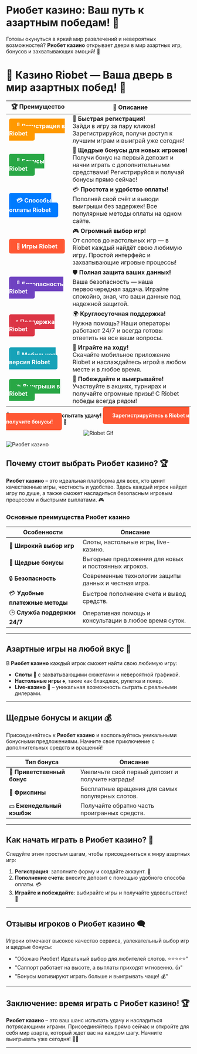 # **Риобет казино: Ваш путь к азартным победам! 🎰**

Готовы окунуться в яркий мир развлечений и невероятных возможностей? **Риобет казино** открывает двери в мир азартных игр, бонусов и захватывающих эмоций! 🌟

# 🎲 **Казино Riobet — Ваша дверь в мир азартных побед!** 🎰

| 🏆 **Преимущество** | 🌟 **Описание** |
|--------------------|-----------------|
| <a href="https://brandplay.link/7xBLTPyj" style="background-color: #ff9900; color: white; padding: 10px 20px; border-radius: 5px; text-decoration: none; font-weight: bold;">🎉 Регистрация в Riobet</a> | 🚀 **Быстрая регистрация!** <br> Зайди в игру за пару кликов! Зарегистрируйся, получи доступ к лучшим играм и выиграй уже сегодня! |
| <a href="https://brandplay.link/7xBLTPyj" style="background-color: #28a745; color: white; padding: 10px 20px; border-radius: 5px; text-decoration: none; font-weight: bold;">🎁 Бонусы Riobet</a> | 🎉 **Щедрые бонусы для новых игроков!** <br> Получи бонус на первый депозит и начни играть с дополнительными средствами! Регистрируйся и получай бонусы прямо сейчас! |
| <a href="https://brandplay.link/7xBLTPyj" style="background-color: #007bff; color: white; padding: 10px 20px; border-radius: 5px; text-decoration: none; font-weight: bold;">💳 Способы оплаты Riobet</a> | 💳 **Простота и удобство оплаты!** <br> Пополняй свой счёт и выводи выигрыши без задержек! Все популярные методы оплаты на одном сайте. |
| <a href="https://brandplay.link/7xBLTPyj" style="background-color: #ff5733; color: white; padding: 10px 20px; border-radius: 5px; text-decoration: none; font-weight: bold;">🎰 Игры Riobet</a> | 🎮 **Огромный выбор игр!** <br> От слотов до настольных игр — в Riobet каждый найдёт свою любимую игру. Простой интерфейс и захватывающие игровые процессы! |
| <a href="https://brandplay.link/7xBLTPyj" style="background-color: #6f42c1; color: white; padding: 10px 20px; border-radius: 5px; text-decoration: none; font-weight: bold;">🔐 Безопасность Riobet</a> | 🛡️ **Полная защита ваших данных!** <br> Ваша безопасность — наша первоочередная задача. Играйте спокойно, зная, что ваши данные под надежной защитой. |
| <a href="https://brandplay.link/7xBLTPyj" style="background-color: #dc3545; color: white; padding: 10px 20px; border-radius: 5px; text-decoration: none; font-weight: bold;">📞 Поддержка Riobet</a> | 🌍 **Круглосуточная поддержка!** <br> Нужна помощь? Наши операторы работают 24/7 и всегда готовы ответить на все ваши вопросы. |
| <a href="https://brandplay.link/7xBLTPyj" style="background-color: #17a2b8; color: white; padding: 10px 20px; border-radius: 5px; text-decoration: none; font-weight: bold;">📱 Мобильная версия Riobet</a> | 📱 **Играйте на ходу!** <br> Скачайте мобильное приложение Riobet и наслаждайтесь игрой в любом месте и в любое время. |
| <a href="https://brandplay.link/7xBLTPyj" style="background-color: #28a745; color: white; padding: 10px 20px; border-radius: 5px; text-decoration: none; font-weight: bold;">💥 Выигрыши в Riobet</a> | 🤑 **Побеждайте и выигрывайте!** <br> Участвуйте в акциях, турнирах и получайте огромные призы! С Riobet победы всегда рядом! |

🎉 **Не упустите шанс испытать удачу!** <a href="https://brandplay.link/7xBLTPyj" style="background-color: #ff5733; color: white; padding: 15px 25px; border-radius: 5px; text-decoration: none; font-weight: bold;">Зарегистрируйтесь в Riobet и получите бонусы!</a> 🌟

<p align="center">
  <img src="https://i.pinimg.com/originals/1d/b3/25/1db325483acbe642c6d4e6fdd73a4988.gif" alt="Riobet Gif">
</p>


![Риобет казино](https://www.bragazeta.ru/wp-content/uploads/2023/06/riobet1.webp)

## **Почему стоит выбрать Риобет казино? 🏆**

**Риобет казино** – это идеальная платформа для всех, кто ценит качественные игры, честность и удобство. Здесь каждый игрок найдет игру по душе, а также сможет насладиться безопасным игровым процессом и быстрыми выплатами. 🎮

### **Основные преимущества Риобет казино**

| **Особенности**                  | **Описание**                                                              |
|-----------------------------------|---------------------------------------------------------------------------|
| 🎰 **Широкий выбор игр**          | Слоты, настольные игры, live-казино.                                      |
| 💎 **Щедрые бонусы**              | Выгодные предложения для новых и постоянных игроков.                      |
| 🔒 **Безопасность**               | Современные технологии защиты данных и честная игра.                      |
| 💳 **Удобные платежные методы**   | Быстрое пополнение счета и вывод средств.                                 |
| 🕒 **Служба поддержки 24/7**      | Оперативная помощь и консультации в любое время суток.                    |

---

## **Азартные игры на любой вкус 🎲**

В **Риобет казино** каждый игрок сможет найти свою любимую игру:

- **Слоты** 🎰 с захватывающими сюжетами и невероятной графикой.  
- **Настольные игры** ♠️, такие как блэкджек, рулетка и покер.  
- **Live-казино** 🎥 – уникальная возможность сыграть с реальными дилерами.  

---

## **Щедрые бонусы и акции 💰**

Присоединяйтесь к **Риобет казино** и воспользуйтесь уникальными бонусными предложениями. Начните свое приключение с дополнительных средств и вращений!

| **Тип бонуса**               | **Описание**                                         |
|-------------------------------|-----------------------------------------------------|
| 🎉 **Приветственный бонус**   | Увеличьте свой первый депозит и получите награды!    |
| 🎡 **Фриспины**               | Бесплатные вращения для самых популярных слотов.    |
| 💵 **Еженедельный кэшбэк**    | Получайте обратно часть проигранных средств.        |

---

## **Как начать играть в Риобет казино? 🚀**

Следуйте этим простым шагам, чтобы присоединиться к миру азартных игр:

1. **Регистрация**: заполните форму и создайте аккаунт. 📝  
2. **Пополнение счета**: внесите депозит с помощью удобного способа оплаты. 💳  
3. **Играйте и побеждайте**: выбирайте игры и получайте удовольствие! 🎉  

---

## **Отзывы игроков о Риобет казино 🗨️**

Игроки отмечают высокое качество сервиса, увлекательный выбор игр и щедрые бонусы:

- "Обожаю Риобет! Идеальный выбор для любителей слотов. ⭐⭐⭐⭐⭐"  
- "Саппорт работает на высоте, а выплаты приходят мгновенно. 👍"  
- "Бонусы мотивируют играть больше и выигрывать чаще! 💰"  

---

## **Заключение: время играть с Риобет казино! 🏆**

**Риобет казино** – это ваш шанс испытать удачу и насладиться потрясающими играми. Присоединяйтесь прямо сейчас и откройте для себя мир азарта, который ждет вас на каждом шагу. Начните выигрывать уже сегодня! 🌟🎲

---
